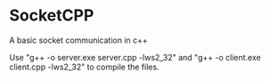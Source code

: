 # SocketCPP
A basic socket communication in c++

Use "g++ -o server.exe server.cpp -lws2_32" and "g++ -o client.exe client.cpp -lws2_32" to compile the files.
